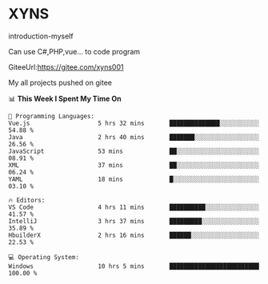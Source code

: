 # XYNS
introduction-myself

Can use C#,PHP,vue... to code program

GiteeUrl:https://gitee.com/xyns001

My all projects pushed on gitee

<!--START_SECTION:waka-->
📊 **This Week I Spent My Time On** 

```text
💬 Programming Languages: 
Vue.js                   5 hrs 32 mins       ██████████████░░░░░░░░░░░   54.88 % 
Java                     2 hrs 40 mins       ███████░░░░░░░░░░░░░░░░░░   26.56 % 
JavaScript               53 mins             ██░░░░░░░░░░░░░░░░░░░░░░░   08.91 % 
XML                      37 mins             ██░░░░░░░░░░░░░░░░░░░░░░░   06.24 % 
YAML                     18 mins             █░░░░░░░░░░░░░░░░░░░░░░░░   03.10 % 

🔥 Editors: 
VS Code                  4 hrs 11 mins       ██████████░░░░░░░░░░░░░░░   41.57 % 
IntelliJ                 3 hrs 37 mins       █████████░░░░░░░░░░░░░░░░   35.89 % 
HbuilderX                2 hrs 16 mins       ██████░░░░░░░░░░░░░░░░░░░   22.53 % 

💻 Operating System: 
Windows                  10 hrs 5 mins       █████████████████████████   100.00 % 
```


<!--END_SECTION:waka-->
